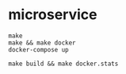 # microservice

```console
make
make && make docker
docker-compose up

make build && make docker.stats
```
